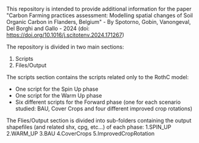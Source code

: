 This repository is intended to provide additional information for the paper "Carbon Farming practices assessment: Modelling spatial changes of Soil Organic Carbon in Flanders, Belgium" - By Spotorno, Gobin, Vanongeval, Del Borghi and Gallo - 
2024 (doi: https://doi.org/10.1016/j.scitotenv.2024.171267)

The repository is divided in two main sections:
1. Scripts
2. Files/Output

The scripts section contains the scripts related only to the RothC model: 
- One script for the Spin Up phase
- One script for the Warm Up phase
- Six different scripts for the Forward phase (one for each scenario studied: BAU, Cover Crops and four different improved crop rotations)

The Flies/Output section is divided into sub-folders containing the output shapefiles (and related shx, cpg, etc...) of each phase:
1.SPIN_UP
2.WARM_UP
3.BAU
4.CoverCrops
5.ImprovedCropRotation

